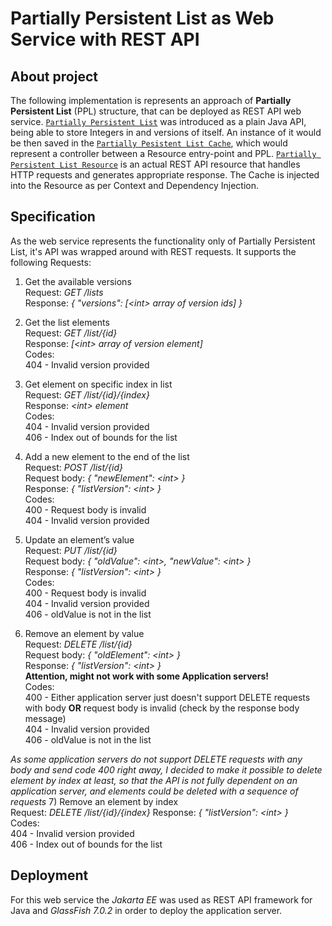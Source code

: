 # Partially Persistent List as Web Service with REST API

## About project

The following implementation is represents an approach of **Partially Persistent List** (PPL) structure, that can be deployed as REST API web service.
[`Partially Persistent List`]( https://github.com/Voltorane/partially-persistent-list-rest/blob/main/src/main/java/com/example/partiallypersistentlistrest/PartiallyPersistentList.java) was introduced as a plain Java API, being able to store Integers in and versions of itself. An instance of it would be then saved in the [`Partially Pesistent List Cache`](https://github.com/Voltorane/partially-persistent-list-rest/blob/main/src/main/java/com/example/partiallypersistentlistrest/PartiallyPersistentListCache.java), which would represent a controller between a Resource entry-point and PPL. [`Partially Persistent List Resource`](https://github.com/Voltorane/partially-persistent-list-rest/blob/main/src/main/java/com/example/partiallypersistentlistrest/PartiallyPersistentListResource.java) is an actual REST API resource that handles HTTP requests and generates appropriate response. The Cache is injected into the Resource as per Context and Dependency Injection.

## Specification
As the web service represents the functionality only of Partially Persistent List, it's API was wrapped around with REST requests. It supports the following Requests:

1) Get the available versions  
Request: *GET /lists*  
Response: *{ "versions": [<int\> array of version ids] }*

2) Get the list elements  
Request: *GET /list/{id}*  
Response: *[<int\> array of version element]*\
Codes: \
404 - Invalid version provided

3) Get element on specific index in list  
Request: *GET /list/{id}/{index}*  
Response: *<int\> element*\
Codes: \
404 - Invalid version provided \
406 - Index out of bounds for the list

4) Add a new element to the end of the list  
Request: *POST /list/{id}*   
Request body: *{ "newElement": <int\> }*  
Response: *{ "listVersion": <int\> }* \
Codes: \
400 - Request body is invalid \
404 - Invalid version provided

5) Update an element’s value  
Request: *PUT /list/{id}*  
Request body: *{ "oldValue": <int\>, "newValue": <int\> }*  
Response: *{ "listVersion": <int\> }* \
Codes: \
400 - Request body is invalid \
404 - Invalid version provided \
406 - oldValue is not in the list

6) Remove an element by value  
Request: *DELETE /list/{id}*  
Request body: *{ "oldElement": <int\> }*  
Response: *{ "listVersion": <int\> }* \
**Attention, might not work with some Application servers!** \
Codes: \
400 - Either application server just doesn't support DELETE requests with body **OR** request body is invalid (check by the response body message) \
404 - Invalid version provided \
406 - oldValue is not in the list

*As some application servers do not support DELETE requests with any body and send code 400 right away, I decided to make it possible to delete element by index at least, so that the API is not fully dependent on an application server, and elements could be deleted with a sequence of requests*
7) Remove an element by index  
Request: *DELETE /list/{id}/{index}* 
Response: *{ "listVersion": <int\> }* \
Codes: \
404 - Invalid version provided \
406 - Index out of bounds for the list

## Deployment
For this web service the *Jakarta EE* was used as REST API framework for Java and *GlassFish 7.0.2* in order to deploy the application server.
